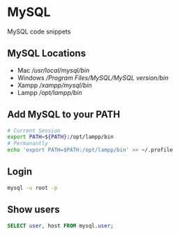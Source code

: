 # MySQL
MySQL code snippets

## MySQL Locations
* Mac             */usr/local/mysql/bin*
* Windows         */Program Files/MySQL/MySQL _version_/bin*
* Xampp           */xampp/mysql/bin*
* Lampp           */opt/lampp/bin*

## Add MySQL to your PATH

```bash
# Current Session
export PATH=${PATH}:/opt/lampp/bin
# Permanantly
echo 'export PATH=$PATH:/opt/lampp/bin' >> ~/.profile
```

## Login

```bash
mysql -u root -p
```

## Show users

```sql
SELECT user, host FROM mysql.user;
```
